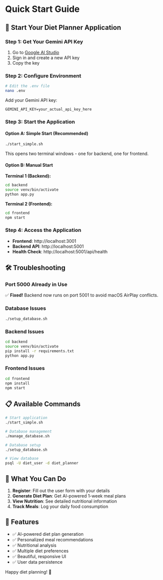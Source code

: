 # Quick Start Guide

## 🚀 Start Your Diet Planner Application

### **Step 1: Get Your Gemini API Key**
1. Go to [Google AI Studio](https://makersuite.google.com/app/apikey)
2. Sign in and create a new API key
3. Copy the key

### **Step 2: Configure Environment**
```bash
# Edit the .env file
nano .env
```

Add your Gemini API key:
```env
GEMINI_API_KEY=your_actual_api_key_here
```

### **Step 3: Start the Application**

#### **Option A: Simple Start (Recommended)**
```bash
./start_simple.sh
```
This opens two terminal windows - one for backend, one for frontend.

#### **Option B: Manual Start**
**Terminal 1 (Backend):**
```bash
cd backend
source venv/bin/activate
python app.py
```

**Terminal 2 (Frontend):**
```bash
cd frontend
npm start
```

### **Step 4: Access the Application**
- **Frontend**: http://localhost:3001
- **Backend API**: http://localhost:5001
- **Health Check**: http://localhost:5001/api/health

## 🛠️ Troubleshooting

### **Port 5000 Already in Use**
✅ **Fixed!** Backend now runs on port 5001 to avoid macOS AirPlay conflicts.

### **Database Issues**
```bash
./setup_database.sh
```

### **Backend Issues**
```bash
cd backend
source venv/bin/activate
pip install -r requirements.txt
python app.py
```

### **Frontend Issues**
```bash
cd frontend
npm install
npm start
```

## 📋 Available Commands

```bash
# Start application
./start_simple.sh

# Database management
./manage_database.sh

# Database setup
./setup_database.sh

# View database
psql -U diet_user -d diet_planner
```

## 🎯 What You Can Do

1. **Register**: Fill out the user form with your details
2. **Generate Diet Plan**: Get AI-powered 1-week meal plans
3. **View Nutrition**: See detailed nutritional information
4. **Track Meals**: Log your daily food consumption

## 🍎 Features

- ✅ AI-powered diet plan generation
- ✅ Personalized meal recommendations
- ✅ Nutritional analysis
- ✅ Multiple diet preferences
- ✅ Beautiful, responsive UI
- ✅ User data persistence

Happy diet planning! 🎉
